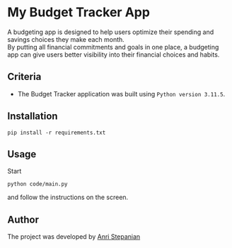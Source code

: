 # My Budget Tracker App

A budgeting app is designed to help users optimize their spending and savings choices they make each month.<br>By putting all financial commitments and goals in one place, a budgeting app can give users better visibility into their financial choices and habits.

## Criteria

- The Budget Tracker application was built using `Python version 3.11.5`.

[//]: <> (## User Actions)
[//]: <> (## TO-DO)

## Installation

```commandline
pip install -r requirements.txt
```

## Usage

Start

```commandline
python code/main.py
```

and follow the instructions on the screen.

## Author

The project was developed by [Anri Stepanian](https://github.com/anristepanian)
